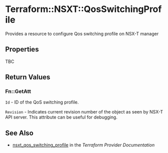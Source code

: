 # Terraform::NSXT::QosSwitchingProfile

Provides a resource to configure Qos switching profile on NSX-T manager

## Properties

TBC

## Return Values

### Fn::GetAtt

`Id` - ID of the QoS switching profile.

`Revision` - Indicates current revision number of the object as seen by NSX-T API server. This attribute can be useful for debugging.

## See Also

* [nsxt_qos_switching_profile](https://www.terraform.io/docs/providers/nsxt/r/qos_switching_profile.html) in the _Terraform Provider Documentation_
